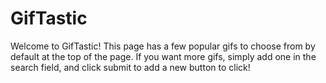 # GifTastic

Welcome to GifTastic! This page has a few popular gifs to choose from by default at the top of the page. If you want more gifs, simply add one in the search field, and click submit to add a new button to click!